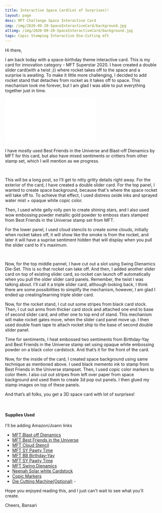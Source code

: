 ```yaml
---
title: Interactive Space Card(Lot of Surprises)!
layout: page
desc: MFT Challenge Space Interactive Card 
img: /img/2020-09-20-SpaceInteractiveCard/background.jpg
altimg: /img/2020-09-20-SpaceInteractiveCard/background.jpg
tags: Copic Stamping Interactive Die-Cutting mft
---
```


Hi there,

I am back today with a space-birthday theme interactive card. This is my card for innovation category - MFT Superstar 2020. I have created a double slider card(with a twist ;)) where rocket takes off to the space and a surprise is awaiting. To make it little more challenging, I decided to add rocket stand that detaches from rocket as it takes off to space. This mechanism took me forever, but I am glad I was able to put everything together just in time.

<div class="col-lg-6 offset-lg-3 offset-md-2 col-md-8">
    <div class="embed-responsive embed-responsive-16by9">
        <iframe class="embed-responsive-item lazyload" src="/img/2020-09-20-SpaceInteractiveCard/background.jpg" data-src="https://www.youtube.com/watch?v=LWqBxKAaCbk" frameborder="0" webkitallowfullscreen mozallowfullscreen allowfullscreen>
        </iframe>
    </div>
</div>

I have mostly used Best Friends in the Universe and Blast-off Dienamics by MFT for this card, but also have mixed sentiments or critters from other stamp set, which I will mention as we progress.

<div class="col-12">
    <div class="card-columns">
        <img src="/img/lazyload-ph.png" data-src="/img/2020-09-20-SpaceInteractiveCard/1a.jpg" class="img-fluid mx-auto d-block lazyload" alt="sanfran" />
        <img src="/img/lazyload-ph.png" data-src="/img/2020-09-20-SpaceInteractiveCard/1b.jpg" class="img-fluid mx-auto d-block lazyload" alt="sanfran" />
        <img src="/img/lazyload-ph.png" data-src="/img/2020-09-20-SpaceInteractiveCard/1c.jpg" class="img-fluid mx-auto d-block lazyload" alt="sanfran" />
    </div>
</div>

This will be a long post, so I’ll get to nitty gritty details right away. For the exterior of the card, I have created a double slider card. For the top panel, I wanted to create space background, because that's where the space rocket will take off to. To achieve that effect, I used distress oxide inks and sprayed water mist + opaque white copic color.

Then, I used white gelly rolly pen to create shining stars, and I also used wow embossing powder metallic gold powder to emboss stars stamped from Best Friends in the Universe stamp set from MFT.

For the lower panel, I used cloud stencils to create some clouds, initially when rocket takes off, it will show like the smoke is from the rocket, and later it will have a suprise sentiment hidden that will display when you pull the slider card to it's maximum.

<div class="col-12">
    <div class="card-columns">
        <img src="/img/lazyload-ph.png" data-src="/img/2020-09-20-SpaceInteractiveCard/1d.jpg" class="img-fluid mx-auto d-block lazyload" alt="sanfran" />
        <img src="/img/lazyload-ph.png" data-src="/img/2020-09-20-SpaceInteractiveCard/1e.jpg" class="img-fluid mx-auto d-block lazyload" alt="sanfran" />
    </div>
</div>

Now, for the top middle pannel, I have cut out a slot using Swing Dienamics Die-Set. This is so that rocket can take off. And then, I added another slider card on top of existing slider card, so rocket can launch off automatically when you pull the older slider card panels. Remember, the twist I was talking about. I'll call it a triple slider card, although looking back, I think there are some possibilities to simplify the mechanism, however, I am glad I ended up creating/learning triple slider card.

Now, for the rocket stand, I cut out some stripes from black card stock. Then, I cut out arms from thicker card stock and attached one end to base of second slider card, and other one to top end of stand. This mechanism will make rocket gates move, when the slider card panel move up. I then used double foam tape to attach rocket ship to the base of second double slider panel. 

Time for sentiments, I heat embossed two sentiments from Birthday-Yay and Best Friends in the Universe stamp set using opaque white embossing powder on a black color cardstock. And that’s it for the front of the card.

Now, for the inside of the card, I created space background using same technique as mentioned above. I used black memento ink to stamp from Best Friends in the Universe stampset. Then, I used copic color markers to color them. I also cut out stripes from left over paper from space background and used them to create 3d pop out panels. I then glued my stamp images on top of these panels. 

And that’s all folks, you get a 3D space card with lot of surprises!

<div class="col-12">
    <div class="card-columns">
        <img src="/img/lazyload-ph.png" data-src="/img/2020-09-20-SpaceInteractiveCard/2a.jpg" class="img-fluid mx-auto d-block lazyload" alt="sanfran" />
        <img src="/img/lazyload-ph.png" data-src="/img/2020-09-20-SpaceInteractiveCard/2b.jpg" class="img-fluid mx-auto d-block lazyload" alt="sanfran" />
    </div>
</div>

#### Supplies Used
I'll be adding Amazon/Joann links
 - [MFT Blast off Dienamics](!https://mftstamps.com/products/blast-off-die-namics?_pos=6&_sid=44b4015aa&_ss=r)
 - [MFT Best Friends in the Universe](!https://mftstamps.com/products/best-friends-in-the-universe?_pos=9&_sid=44b4015aa&_ss=r)
 - [MFT Cloud Stencil](!https://mftstamps.com/products/cloud-stencil?_pos=1&_sid=addadffc7&_ss=r)
 - [MFT SY Pawty Time](!https://mftstamps.com/products/cloud-stencil?_pos=1&_sid=addadffc7&_ss=r)
 - [MFT BB Birthday-Yay](!https://mftstamps.com/products/sy-pawty-time?_pos=25&_sid=8b63c2280&_ss=r)
 - [MFT SY Pawty Time](!https://mftstamps.com/products/sy-pawty-time?_pos=25&_sid=8b63c2280&_ss=r)
 - [MFT Swing Dienamics](!https://mftstamps.com/products/interactive-swing-die-namics?_pos=1&_sid=a8c6fa3ef&_ss=r)
 - [Neenah Solar white Cardstock](!https://www.joann.com/classic-crest-250-pk-8.5x11-cardstocks-solar-white/15722937.html)
 - [Copic Markers](!https://www.amazon.com/Tombow-56185-Markers-10-Pack-Blendable/dp/B00JVB8FBA)
 - [Die Cutting Machine(Optional)](!https://www.amazon.com/Sizzix-660425-Machine-8-Inch-White/dp/B00R50G34U) - 
 
Hope you enjoyed reading this, and I just can't wait to see what you'll create. 

Cheers,
Bansari